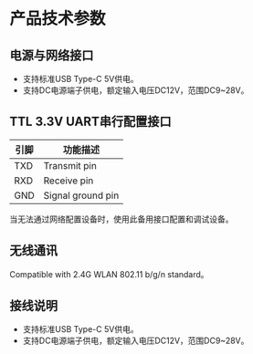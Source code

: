# 产品技术参数

## 电源与网络接口

- 支持标准USB Type-C 5V供电。
- 支持DC电源端子供电，额定输入电压DC12V，范围DC9~28V。

## TTL 3.3V UART串行配置接口

| 引脚 | 功能描述 |
|------|----------|
| TXD  | Transmit pin |
| RXD  | Receive pin |
| GND  | Signal ground pin |

当无法通过网络配置设备时，使用此备用接口配置和调试设备。

## 无线通讯

Compatible with 2.4G WLAN 802.11 b/g/n standard。

## 接线说明

- 支持标准USB Type-C 5V供电。
- 支持DC电源端子供电，额定输入电压DC12V，范围DC9~28V。

